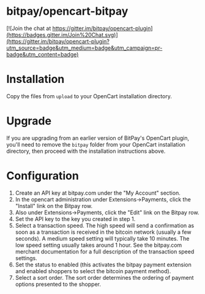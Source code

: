 bitpay/opencart-bitpay
======================

[![Join the chat at https://gitter.im/bitpay/opencart-plugin](https://badges.gitter.im/Join%20Chat.svg)](https://gitter.im/bitpay/opencart-plugin?utm_source=badge&utm_medium=badge&utm_campaign=pr-badge&utm_content=badge)

# Installation

Copy the files from `upload` to your OpenCart installation directory.

# Upgrade

If you are upgrading from an earlier version of BitPay's OpenCart plugin, you'll need to remove the `bitpay` folder from your OpenCart installation directory, then proceed with the installation instructions above.

# Configuration

1. Create an API key at bitpay.com under the "My Account" section.
2. In the opencart administration under Extensions->Payments, click the "Install"
   link on the Bitpay row.
3. Also under Extensions->Payments, click the "Edit" link on the Bitpay row.
4. Set the API key to the key you created in step 1.  
5. Select a transaction speed.  The high speed will send a confirmation as soon
    as a transaction is received in the bitcoin network (usually a few seconds).  A
    medium speed setting will typically take 10 minutes.  The low speed setting
    usually takes around 1 hour.  See the bitpay.com merchant documentation for a 
    full description of the transaction speed settings.
6. Set the status to enabled (this activates the bitpay payment extension and 
    enabled shoppers to select the bitcoin payment method).
7. Select a sort order.  The sort order determines the ordering of payment options
    presented to the shopper.